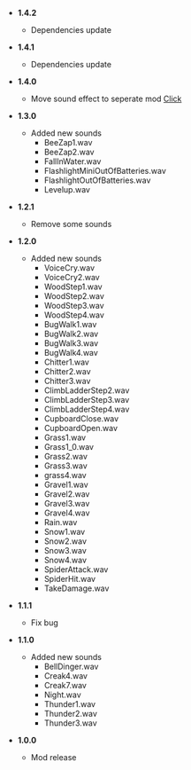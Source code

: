 -   **1.4.2**

    -   Dependencies update

-   **1.4.1**

    -   Dependencies update

-   **1.4.0**

    -   Move sound effect to seperate mod [Click](https://thunderstore.io/c/lethal-company/p/l3ackStab/Minecraft_Company_Effect/)

-   **1.3.0**

    -   Added new sounds
		- BeeZap1.wav
		- BeeZap2.wav
		- FallInWater.wav
		- FlashlightMiniOutOfBatteries.wav
		- FlashlightOutOfBatteries.wav
		- Levelup.wav

-   **1.2.1**

    -   Remove some sounds

-   **1.2.0**

    -   Added new sounds
		- VoiceCry.wav
		- VoiceCry2.wav
		- WoodStep1.wav
		- WoodStep2.wav
		- WoodStep3.wav
		- WoodStep4.wav
		- BugWalk1.wav
		- BugWalk2.wav
		- BugWalk3.wav
		- BugWalk4.wav
		- Chitter1.wav
		- Chitter2.wav
		- Chitter3.wav
		- ClimbLadderStep2.wav
		- ClimbLadderStep3.wav
		- ClimbLadderStep4.wav
		- CupboardClose.wav
		- CupboardOpen.wav
		- Grass1.wav
		- Grass1_0.wav
		- Grass2.wav
		- Grass3.wav
		- grass4.wav
		- Gravel1.wav
		- Gravel2.wav
		- Gravel3.wav
		- Gravel4.wav
		- Rain.wav
		- Snow1.wav
		- Snow2.wav
		- Snow3.wav
		- Snow4.wav
		- SpiderAttack.wav
		- SpiderHit.wav
		- TakeDamage.wav
		
-   **1.1.1**

    -   Fix bug

-   **1.1.0**

	-   Added new sounds
		- BellDinger.wav
		- Creak4.wav
		- Creak7.wav
		- Night.wav
		- Thunder1.wav
		- Thunder2.wav
		- Thunder3.wav

-   **1.0.0**

    -   Mod release